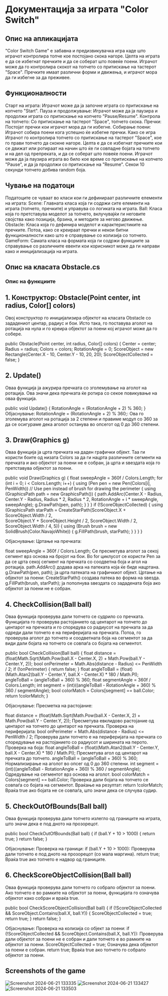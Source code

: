 <h1>Документација за играта "Color Switch"</h1>

<h2>Опис на апликацијата </h2>
"Color Switch Game" е забавна и предизвикувачка игра каде што играчот контролира топче кое постојано скока нагоре. Целта на играта е да се избегнат пречките и да се соберат што повеќе поени. Играчот може да го контролира скокот на топчето со притискање на тастерот "Space". Пречките имаат различни форми и движења, и играчот мора да ги избегне за да преживее.

<h2>Функционалности </h2>
Старт на играта: Играчот може да ја започне играта со притискање на копчето "Start".
Пауза и продолжување: Играчот може да ја паузира и продолжи играта со притискање на копчето "Pause/Resume".
Контрола на топчето: Со притискање на тастерот "Space", топчето скока.
Пречки: Постојат пречки кои играчот мора да ги избегне.
Собирање поени: Играчот собира поени кога успешно ќе избегне пречки.
Како се игра
Играчот го контролира топчето со притискање на тастерот "Space", кое го прави топчето да скокне нагоре. Целта е да се избегнат пречките кои се движат или ротираат на начин што ќе ги совпадне бојата на топчето и на дел од препреката, и да се соберат што повеќе поени. Играчот може да ја паузира играта во било кое време со притискање на копчето "Pause", и да ја продолжи со притискање на "Resume".
Секои 10 секунди топчето добива random боја. 

<h2>Чување на податоци </h2>
Податоците се чуваат во класи кои ги дефинираат различните елементи на играта:
Scene: Главната класа која ги содржи сите елементи на играта (топчето, пречките) и управува со логиката на играта.
Ball: Класа која го претставува моделот за топчето, вклучувајќи ги неговите својства како позиција, брзина, и методите за негово движење.
Obstacle: Класа која го дефинира моделот и карактеристиките на пречките. Потоа, како се креираат пречки и некои битни функционалности како што е справување со колизија со топчето.
GameForm: Самата класа на формата која ги содржи функциите за справување со различните евенти кои корисникот може да ги направи како и иницијализација на играта.

<h2>Опис на класата Obstacle.cs </h2>

<h3>Опис на функциите</h3>
<h2>1. Конструктор: Obstacle(Point center, int radius, Color[] colors) </h2>
Овој конструктор го иницијализира објектот на класата Obstacle со зададениот центар, радиус и бои. Исто така, го поставува аголот на ротација на нула и го креира објектот за поени кој играчот може да го собере.


public Obstacle(Point center, int radius, Color[] colors)
{
    Center = center;
    Radius = radius;
    Colors = colors;
    RotationAngle = 0;
    ScoreObject = new Rectangle(Center.X - 10, Center.Y - 10, 20, 20);
    ScoreObjectCollected = false;
}


<h2>2. Update() </h2>
Оваа функција ја ажурира пречката со зголемување на аголот на ротација. Ова значи дека пречката ќе ротира со секое повикување на оваа функција.


public void Update()
{
    RotationAngle = (RotationAngle + 2) % 360; 
}
Објаснување:
RotationAngle = (RotationAngle + 2) % 360;: Ова го зголемува аголот на ротација за 2 степени и правиме модул со 360 за да се осигураме дека аголот останува во опсегот од 0 до 360 степени.


<h2>3. Draw(Graphics g) </h2>
Оваа функција ја црта пречката на даден графички објект. Таа ги користи боите од низата Colors за да ги нацрта различните сегменти на пречката и ако објектот за поени не е собран, ја црта и ѕвездата која го претставува објектот за поени.


public void Draw(Graphics g)
{
    float sweepAngle = 360f / Colors.Length;
    for (int i = 0; i < Colors.Length; i++)
    {
        using (Pen pen = new Pen(Colors[i], PenWidth)) // Use pen instead of brush for drawing the perimeter
        {
            using (GraphicsPath path = new GraphicsPath())
            {
                path.AddArc(Center.X - Radius, Center.Y - Radius, Radius * 2, Radius * 2, RotationAngle + i * sweepAngle, sweepAngle);
                g.DrawPath(pen, path);
            }
        }
    }
    if (!ScoreObjectCollected)
    {
        using (GraphicsPath starPath = CreateStarPath(ScoreObject.X + ScoreObject.Width / 2,   
                ScoreObject.Y + ScoreObject.Height / 2, ScoreObject.Width / 2, ScoreObject.Width / 4, 5))
        {
            using (Brush brush = new SolidBrush(Color.NavajoWhite))
            {
                g.FillPath(brush, starPath);
            }
        }
    }
}


Објаснување:
Цртање на пречката:

float sweepAngle = 360f / Colors.Length; Се пресметува аголот за секој сегмент врз основа на бројот на бои.
Во for циклусот се користи Pen за да се црта секој сегмент на пречката со соодветна боја и агол на ротација.
path.AddArc() додава арка на патеката која ќе биде нацртана.
g.DrawPath(pen, path); ја црта патеката на графичкиот објект.
Цртање на објектот за поени:
CreateStarPath() создава патека во форма на ѕвезда.
g.FillPath(brush, starPath); ја пополнува ѕвездата со зададената боја ако објектот за поени не е собран.


<h2>4. CheckCollision(Ball ball) </h2>
Оваа функција проверува дали топчето се судрило со пречката. Функцијата го проверува растојанието од центарот на топчето до центарот на пречката и го споредува со радиусот на пречката за да одреди дали топчето е на периферијата на пречката. Потоа, го проверува аголот до топчето и соодветната боја на сегментот за да види дали бојата на топчето се совпаѓа со бојата на сегментот.


public bool CheckCollision(Ball ball)
{
    float distance = (float)Math.Sqrt(Math.Pow(ball.X - Center.X, 2) + Math.Pow(ball.Y - Center.Y, 2));
    bool onPerimeter = Math.Abs(distance - Radius) <= PenWidth / 2;
    if (!onPerimeter)
    {
        return false;
    }
    float angleToBall = (float)(Math.Atan2(ball.Y - Center.Y, ball.X - Center.X) * 180 / Math.PI);
    angleToBall = (angleToBall + 360) % 360;
    float segmentAngle = 360f / Colors.Length;
    int segment = (int)((angleToBall - RotationAngle + 360) % 360 / segmentAngle);
    bool colorMatch = Colors[segment] == ball.Color;
    return !colorMatch;
}


Објаснување:
Пресметка на растојание:

float distance = (float)Math.Sqrt(Math.Pow(ball.X - Center.X, 2) + Math.Pow(ball.Y - Center.Y, 2)); Пресметува евклидово растојание од центарот на топчето до центарот на пречката.
Проверка на периферијата:
bool onPerimeter = Math.Abs(distance - Radius) <= PenWidth / 2; Проверува дали топчето е на периферијата на пречката со споредување на растојанието со радиусот и ширината на перото.
Проверка на боја:
float angleToBall = (float)(Math.Atan2(ball.Y - Center.Y, ball.X - Center.X) * 180 / Math.PI); Пресметува агол од центарот на пречката до топчето.
angleToBall = (angleToBall + 360) % 360; Нормализирање на аголот во опсег од 0 до 360 степени.
int segment = (int)((angleToBall - RotationAngle + 360) % 360 / segmentAngle); Одредување на сегментот врз основа на аголот.
bool colorMatch = Colors[segment] == ball.Color; Проверка дали бојата на топчето се совпаѓа со бојата на сегментот.
Враќање на резултат:
return !colorMatch; Враќа true ако бојата не се совпаѓа, што значи дека се случува судир.


<h2>5. CheckOutOfBounds(Ball ball)</h2>
Оваа функција проверува дали топчето излегло од границите на играта, што значи дека е под дното на прозорецот.


public bool CheckOutOfBounds(Ball ball)
{
    if (ball.Y + 10 > 1000)
    {
        return true;
    }
    return false;
}


Објаснување:
Проверка на граници:
if (ball.Y + 10 > 1000): Проверува дали топчето е под дното на прозорецот (со мала маргина).
return true; Враќа true ако топчето е надвор од границите.


<h2>6. CheckScoreObjectCollision(Ball ball) </h2>
Оваа функција проверува дали топчето го собрало објектот за поени. Ако топчето е во рамките на објектот за поени, функцијата го означува објектот како собран и враќа true.


public bool CheckScoreObjectCollision(Ball ball)
{
    if (!ScoreObjectCollected && ScoreObject.Contains(ball.X, ball.Y))
    {
        ScoreObjectCollected = true;
        return true;
    }
    return false;
}


Објаснување:
Проверка на колизија со објект за поени:
if (!ScoreObjectCollected && ScoreObject.Contains(ball.X, ball.Y)): Проверува дали објектот за поени не е собран и дали топчето е во рамките на објектот за поени.
ScoreObjectCollected = true; Означува дека објектот за поени е собран.
return true; Враќа true ако топчето го собрало објектот за поени.

<h2>Screenshots of the game</h2>

![Screenshot 2024-06-21 133335](https://github.com/dariyozz/Color-Switch-Game/assets/134236483/414d0bd5-e41f-4635-8212-55b5bcd268e7)
![Screenshot 2024-06-21 133427](https://github.com/dariyozz/Color-Switch-Game/assets/134236483/87876050-0380-4bb5-b4d5-99b89393d4c1)
![Screenshot 2024-06-21 133503](https://github.com/dariyozz/Color-Switch-Game/assets/134236483/5304241b-5aa9-4e3e-94a9-357645d65459)

